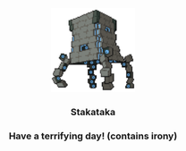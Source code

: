 <p align="center">
    <img src="https://raw.githubusercontent.com/PokeAPI/sprites/master/sprites/pokemon/805.png" width="150" height="150">
</p>
<h3 align="center"> <b>Stakataka</b></h3>
<h3 align="center">Have a terrifying day! (contains irony)</h3>
